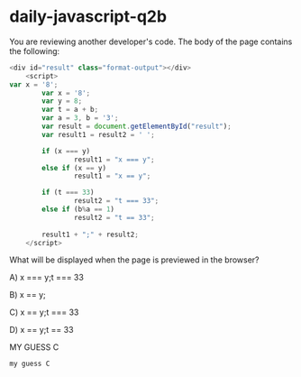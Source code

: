 # daily-javascript-q2b

You are reviewing another developer's code. The body of the page contains the following: 

``` javascript
<div id="result" class="format-output"></div>
  	<script> 
var x = '8'; 
       	var x = '8'; 
       	var y = 8;
       	var t = a + b; 
       	var a = 3, b = '3'; 
       	var result = document.getElementById("result"); 
       	var result1 = result2 = ' '; 

       	if (x === y) 
            	result1 = "x === y"; 
       	else if (x == y) 
            	result1 = "x == y"; 

       	if (t === 33) 
            	result2 = "t === 33"; 
       	else if (b%a == 1) 
            	result2 = "t == 33"; 
		
       	result1 + ";" + result2; 
  	</script> 
```

What will be displayed when the page is previewed in the browser?

A) x === y;t === 33

B) x == y;

C) x == y;t === 33

D) x == y;t == 33



MY GUESS C

    my guess C
